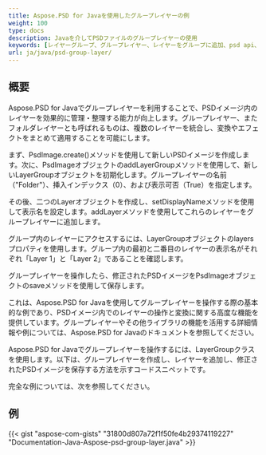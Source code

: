 ```yaml
---
title: Aspose.PSD for Javaを使用したグループレイヤーの例
weight: 100
type: docs
description: Javaを介してPSDファイルのグループレイヤーの使用
keywords: [レイヤーグループ、グループレイヤー、レイヤーをグループに追加、psd api、java、コードサンプル]
url: ja/java/psd-group-layer/
---
```


## **概要**

Aspose.PSD for Javaでグループレイヤーを利用することで、PSDイメージ内のレイヤーを効果的に管理・整理する能力が向上します。グループレイヤー、またフォルダレイヤーとも呼ばれるものは、複数のレイヤーを統合し、変換やエフェクトをまとめて適用することを可能にします。

まず、PsdImage.create()メソッドを使用して新しいPSDイメージを作成します。次に、PsdImageオブジェクトのaddLayerGroupメソッドを使用して、新しいLayerGroupオブジェクトを初期化します。グループレイヤーの名前（"Folder"）、挿入インデックス（0）、および表示可否（True）を指定します。

その後、二つのLayerオブジェクトを作成し、setDisplayNameメソッドを使用して表示名を設定します。addLayerメソッドを使用してこれらのレイヤーをグループレイヤーに追加します。

グループ内のレイヤーにアクセスするには、LayerGroupオブジェクトのlayersプロパティを使用します。グループ内の最初と二番目のレイヤーの表示名がそれぞれ「Layer 1」と「Layer 2」であることを確認します。

グループレイヤーを操作したら、修正されたPSDイメージをPsdImageオブジェクトのsaveメソッドを使用して保存します。

これは、Aspose.PSD for Javaを使用してグループレイヤーを操作する際の基本的な例であり、PSDイメージ内でのレイヤーの操作と変換に関する高度な機能を提供しています。グループレイヤーやその他ライブラリの機能を活用する詳細情報や例については、Aspose.PSD for Javaのドキュメントを参照してください。

Aspose.PSD for Javaでグループレイヤーを操作するには、LayerGroupクラスを使用します。以下は、グループレイヤーを作成し、レイヤーを追加し、修正されたPSDイメージを保存する方法を示すコードスニペットです。

完全な例については、次を参照してください。

## **例**
{{< gist "aspose-com-gists" "31800d807a72f1f50fe4b29374119227" "Documentation-Java-Aspose-psd-group-layer.java" >}}
